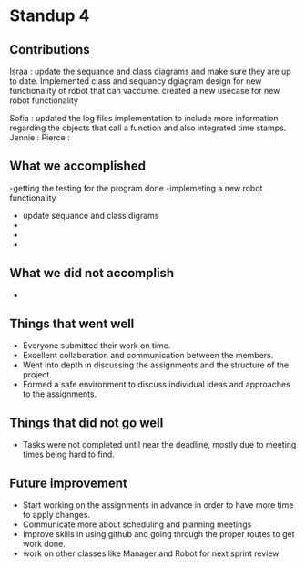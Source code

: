  
# Standup 4
## Contributions 

Israa : update the sequance and class diagrams and make sure they are up to date. Implemented class and sequancy dgiagram design for new functionality of robot that can vaccume.
created a new usecase for new robot functionality

Sofia : updated the log files implementation to include more information regarding the objects that call a function and also integrated time stamps.
Jennie : 
Pierce :  

## What we accomplished
-getting the testing for the program done 
-implemeting a new robot functionality 
- update sequance and class digrams 
-
-
-


## What we did not accomplish
- 

## Things that went well
- Everyone submitted their work on time.
- Excellent collaboration and communication between the members.
- Went into depth in discussing the assignments and the structure of the project.
- Formed a safe environment to discuss individual ideas and approaches to the assignments.

## Things that did not go well
- Tasks were not completed until near the deadline, mostly due to meeting times being hard to find.

## Future improvement 
- Start working on the assignments in advance in order to have more time to apply changes.
- Communicate more about scheduling and planning meetings
- Improve skills in using github and going through the proper routes to get work done.
- work on other classes like Manager and Robot for next sprint review 
